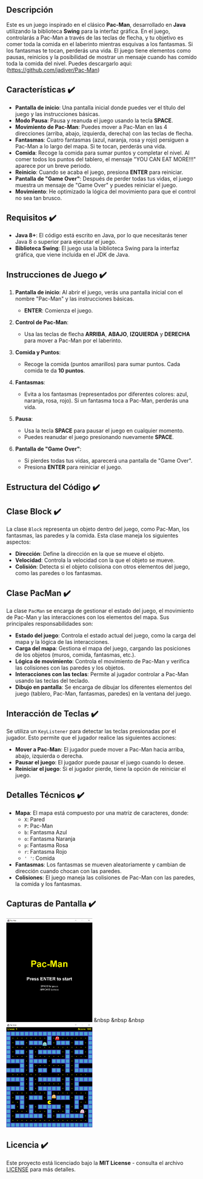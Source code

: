## Descripción

Este es un juego inspirado en el clásico **Pac-Man**, desarrollado en **Java** utilizando la biblioteca **Swing** para la interfaz gráfica. En el juego, controlarás a Pac-Man a través de las teclas de flecha, y tu objetivo es comer toda la comida en el laberinto mientras esquivas a los fantasmas. Si los fantasmas te tocan, perderás una vida. El juego tiene elementos como pausas, reinicios y la posibilidad de mostrar un mensaje cuando has comido toda la comida del nivel. Puedes descargarlo aqui: 
(https://github.com/jadiver/Pac-Man)

## Características ✔️

- **Pantalla de inicio**: Una pantalla inicial donde puedes ver el título del juego y las instrucciones básicas.
- **Modo Pausa**: Pausa y reanuda el juego usando la tecla **SPACE**.
- **Movimiento de Pac-Man**: Puedes mover a Pac-Man en las 4 direcciones (arriba, abajo, izquierda, derecha) con las teclas de flecha.
- **Fantasmas**: Cuatro fantasmas (azul, naranja, rosa y rojo) persiguen a Pac-Man a lo largo del mapa. Si te tocan, perderás una vida.
- **Comida**: Recoge la comida para sumar puntos y completar el nivel. Al comer todos los puntos del tablero, el mensaje "YOU CAN EAT MORE!!!" aparece por un breve periodo.
- **Reinicio**: Cuando se acaba el juego, presiona **ENTER** para reiniciar.
- **Pantalla de "Game Over"**: Después de perder todas tus vidas, el juego muestra un mensaje de "Game Over" y puedes reiniciar el juego.
- **Movimiento**: He optimizado la lógica del movimiento para que el control no sea tan brusco.

## Requisitos ✔️

- **Java 8+**: El código está escrito en Java, por lo que necesitarás tener Java 8 o superior para ejecutar el juego.
- **Biblioteca Swing**: El juego usa la biblioteca Swing para la interfaz gráfica, que viene incluida en el JDK de Java.

## Instrucciones de Juego ✔️

1. **Pantalla de inicio**: Al abrir el juego, verás una pantalla inicial con el nombre "Pac-Man" y las instrucciones básicas.
   - **ENTER**: Comienza el juego.
   
2. **Control de Pac-Man**:
   - Usa las teclas de flecha **ARRIBA**, **ABAJO**, **IZQUIERDA** y **DERECHA** para mover a Pac-Man por el laberinto.
   
3. **Comida y Puntos**:
   - Recoge la comida (puntos amarillos) para sumar puntos. Cada comida te da **10 puntos**.

4. **Fantasmas**:
   - Evita a los fantasmas (representados por diferentes colores: azul, naranja, rosa, rojo). Si un fantasma toca a Pac-Man, perderás una vida.

5. **Pausa**:
   - Usa la tecla **SPACE** para pausar el juego en cualquier momento.
   - Puedes reanudar el juego presionando nuevamente **SPACE**.

6. **Pantalla de "Game Over"**:
   - Si pierdes todas tus vidas, aparecerá una pantalla de "Game Over".
   - Presiona **ENTER** para reiniciar el juego.

## Estructura del Código ✔️

## Clase Block ✔️
La clase `Block` representa un objeto dentro del juego, como Pac-Man, los fantasmas, las paredes y la comida. Esta clase maneja los siguientes aspectos:

- **Dirección**: Define la dirección en la que se mueve el objeto.
- **Velocidad**: Controla la velocidad con la que el objeto se mueve.
- **Colisión**: Detecta si el objeto colisiona con otros elementos del juego, como las paredes o los fantasmas.

## Clase PacMan ✔️
La clase `PacMan` se encarga de gestionar el estado del juego, el movimiento de Pac-Man y las interacciones con los elementos del mapa. Sus principales responsabilidades son:

- **Estado del juego**: Controla el estado actual del juego, como la carga del mapa y la lógica de las interacciones.
- **Carga del mapa**: Gestiona el mapa del juego, cargando las posiciones de los objetos (muros, comida, fantasmas, etc.).
- **Lógica de movimiento**: Controla el movimiento de Pac-Man y verifica las colisiones con las paredes y los objetos.
- **Interacciones con las teclas**: Permite al jugador controlar a Pac-Man usando las teclas del teclado.
- **Dibujo en pantalla**: Se encarga de dibujar los diferentes elementos del juego (tablero, Pac-Man, fantasmas, paredes) en la ventana del juego.

## Interacción de Teclas ✔️
Se utiliza un `KeyListener` para detectar las teclas presionadas por el jugador. Esto permite que el jugador realice las siguientes acciones:

- **Mover a Pac-Man**: El jugador puede mover a Pac-Man hacia arriba, abajo, izquierda o derecha.
- **Pausar el juego**: El jugador puede pausar el juego cuando lo desee.
- **Reiniciar el juego**: Si el jugador pierde, tiene la opción de reiniciar el juego.


## Detalles Técnicos ✔️

- **Mapa**: El mapa está compuesto por una matriz de caracteres, donde:
  - `X`: Pared
  - `P`: Pac-Man
  - `b`: Fantasma Azul
  - `o`: Fantasma Naranja
  - `p`: Fantasma Rosa
  - `r`: Fantasma Rojo
  - `' '`: Comida
- **Fantasmas**: Los fantasmas se mueven aleatoriamente y cambian de dirección cuando chocan con las paredes.
- **Colisiones**: El juego maneja las colisiones de Pac-Man con las paredes, la comida y los fantasmas.

## Capturas de Pantalla ✔️

<img src="src\img\pm1.png" alt="Pagina de inicio" width="45%" /> &nbsp &nbsp &nbsp<img src="src\img\pm2.png" alt="Pagina de juego" width="45%" />

## Licencia ✔️

Este proyecto está licenciado bajo la **MIT License** - consulta el archivo [LICENSE](LICENSE) para más detalles.

